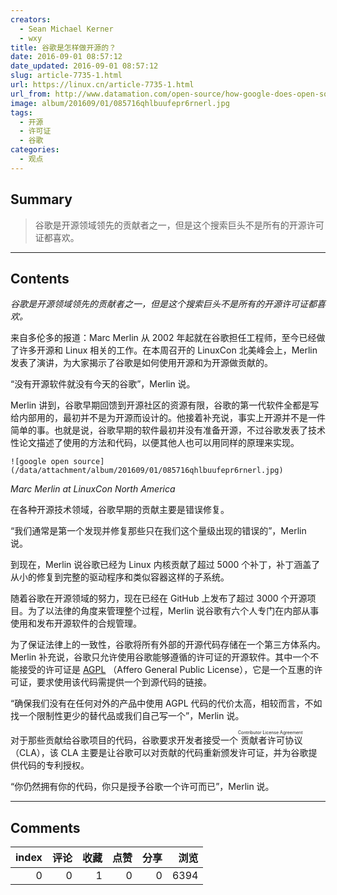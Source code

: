```yaml
---
creators:
  - Sean Michael Kerner
  - wxy
title: 谷歌是怎样做开源的？
date: 2016-09-01 08:57:12
date_updated: 2016-09-01 08:57:12
slug: article-7735-1.html
url: https://linux.cn/article-7735-1.html
url_from: http://www.datamation.com/open-source/how-google-does-open-source.html
image: album/201609/01/085716qhlbuufepr6rnerl.jpg
tags:
  - 开源
  - 许可证
  - 谷歌
categories:
  - 观点
---
```


## Summary

> 谷歌是开源领域领先的贡献者之一，但是这个搜索巨头不是所有的开源许可证都喜欢。

***

<!-- more -->

## Contents

*谷歌是开源领域领先的贡献者之一，但是这个搜索巨头不是所有的开源许可证都喜欢。*

来自多伦多的报道：Marc Merlin 从 2002 年起就在谷歌担任工程师，至今已经做了许多开源和 Linux 相关的工作。在本周召开的 LinuxCon 北美峰会上，Merlin 发表了演讲，为大家揭示了谷歌是如何使用开源和为开源做贡献的。

“没有开源软件就没有今天的谷歌”，Merlin 说。

Merlin 讲到，谷歌早期回馈到开源社区的资源有限，谷歌的第一代软件全都是写给内部用的，最初并不是为开源而设计的。他接着补充说，事实上开源并不是一件简单的事。也就是说，谷歌早期的软件最初并没有准备开源，不过谷歌发表了技术性论文描述了使用的方法和代码，以便其他人也可以用同样的原理来实现。

`![google open source](/data/attachment/album/201609/01/085716qhlbuufepr6rnerl.jpg)`

*Marc Merlin at LinuxCon North America*

在各种开源技术领域，谷歌早期的贡献主要是错误修复。

“我们通常是第一个发现并修复那些只在我们这个量级出现的错误的”，Merlin 说。

到现在，Merlin 说谷歌已经为 Linux 内核贡献了超过 5000 个补丁，补丁涵盖了从小的修复到完整的驱动程序和类似容器这样的子系统。

随着谷歌在开源领域的努力，现在已经在 GitHub 上发布了超过 3000 个开源项目。为了以法律的角度来管理整个过程，Merlin 说谷歌有六个人专门在内部从事使用和发布开源软件的合规管理。

为了保证法律上的一致性，谷歌将所有外部的开源代码存储在一个第三方体系内。Merlin 补充说，谷歌只允许使用谷歌能够遵循的许可证的开源软件。其中一个不能接受的许可证是 [AGPL](https://www.gnu.org/licenses/agpl-3.0.en.html) （Affero General Public License），它是一个互惠的许可证，要求使用该代码需提供一个到源代码的链接。

“确保我们没有在任何对外的产品中使用 AGPL 代码的代价太高，相较而言，不如找一个限制性更少的替代品或我们自己写一个”，Merlin 说。

对于那些贡献给谷歌项目的代码，谷歌要求开发者接受一个<ruby> 贡献者许可协议 <rp>  （ </rp> <rt>  Contributor License Agreement </rt> <rp>  ） </rp></ruby>（CLA），该 CLA 主要是让谷歌可以对贡献的代码重新颁发许可证，并为谷歌提供代码的专利授权。

“你仍然拥有你的代码，你只是授予谷歌一个许可而已”，Merlin 说。

***

## Comments


|   index |   评论 |   收藏 |   点赞 |   分享 |   浏览 |
|--------:|-------:|-------:|-------:|-------:|-------:|
|       0 |      0 |      1 |      0 |      0 |   6394 |
